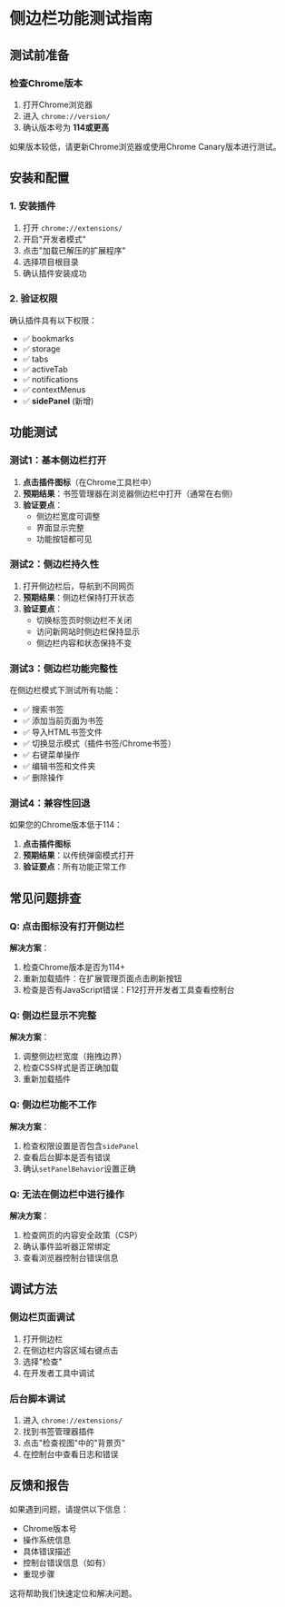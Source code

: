 # 侧边栏功能测试指南

## 测试前准备

### 检查Chrome版本
1. 打开Chrome浏览器
2. 进入 `chrome://version/`
3. 确认版本号为 **114或更高**

如果版本较低，请更新Chrome浏览器或使用Chrome Canary版本进行测试。

## 安装和配置

### 1. 安装插件
1. 打开 `chrome://extensions/`
2. 开启"开发者模式"
3. 点击"加载已解压的扩展程序"
4. 选择项目根目录
5. 确认插件安装成功

### 2. 验证权限
确认插件具有以下权限：
- ✅ bookmarks
- ✅ storage
- ✅ tabs
- ✅ activeTab
- ✅ notifications
- ✅ contextMenus
- ✅ **sidePanel** (新增)

## 功能测试

### 测试1：基本侧边栏打开
1. **点击插件图标**（在Chrome工具栏中）
2. **预期结果**：书签管理器在浏览器侧边栏中打开（通常在右侧）
3. **验证要点**：
   - 侧边栏宽度可调整
   - 界面显示完整
   - 功能按钮都可见

### 测试2：侧边栏持久性
1. 打开侧边栏后，导航到不同网页
2. **预期结果**：侧边栏保持打开状态
3. **验证要点**：
   - 切换标签页时侧边栏不关闭
   - 访问新网站时侧边栏保持显示
   - 侧边栏内容和状态保持不变

### 测试3：侧边栏功能完整性
在侧边栏模式下测试所有功能：
- ✅ 搜索书签
- ✅ 添加当前页面为书签
- ✅ 导入HTML书签文件
- ✅ 切换显示模式（插件书签/Chrome书签）
- ✅ 右键菜单操作
- ✅ 编辑书签和文件夹
- ✅ 删除操作

### 测试4：兼容性回退
如果您的Chrome版本低于114：
1. **点击插件图标**
2. **预期结果**：以传统弹窗模式打开
3. **验证要点**：所有功能正常工作

## 常见问题排查

### Q: 点击图标没有打开侧边栏
**解决方案**：
1. 检查Chrome版本是否为114+
2. 重新加载插件：在扩展管理页面点击刷新按钮
3. 检查是否有JavaScript错误：F12打开开发者工具查看控制台

### Q: 侧边栏显示不完整
**解决方案**：
1. 调整侧边栏宽度（拖拽边界）
2. 检查CSS样式是否正确加载
3. 重新加载插件

### Q: 侧边栏功能不工作
**解决方案**：
1. 检查权限设置是否包含`sidePanel`
2. 查看后台脚本是否有错误
3. 确认`setPanelBehavior`设置正确

### Q: 无法在侧边栏中进行操作
**解决方案**：
1. 检查网页的内容安全政策（CSP）
2. 确认事件监听器正常绑定
3. 查看浏览器控制台错误信息

## 调试方法

### 侧边栏页面调试
1. 打开侧边栏
2. 在侧边栏内容区域右键点击
3. 选择"检查"
4. 在开发者工具中调试

### 后台脚本调试
1. 进入 `chrome://extensions/`
2. 找到书签管理器插件
3. 点击"检查视图"中的"背景页"
4. 在控制台中查看日志和错误

## 反馈和报告

如果遇到问题，请提供以下信息：
- Chrome版本号
- 操作系统信息
- 具体错误描述
- 控制台错误信息（如有）
- 重现步骤

这将帮助我们快速定位和解决问题。 